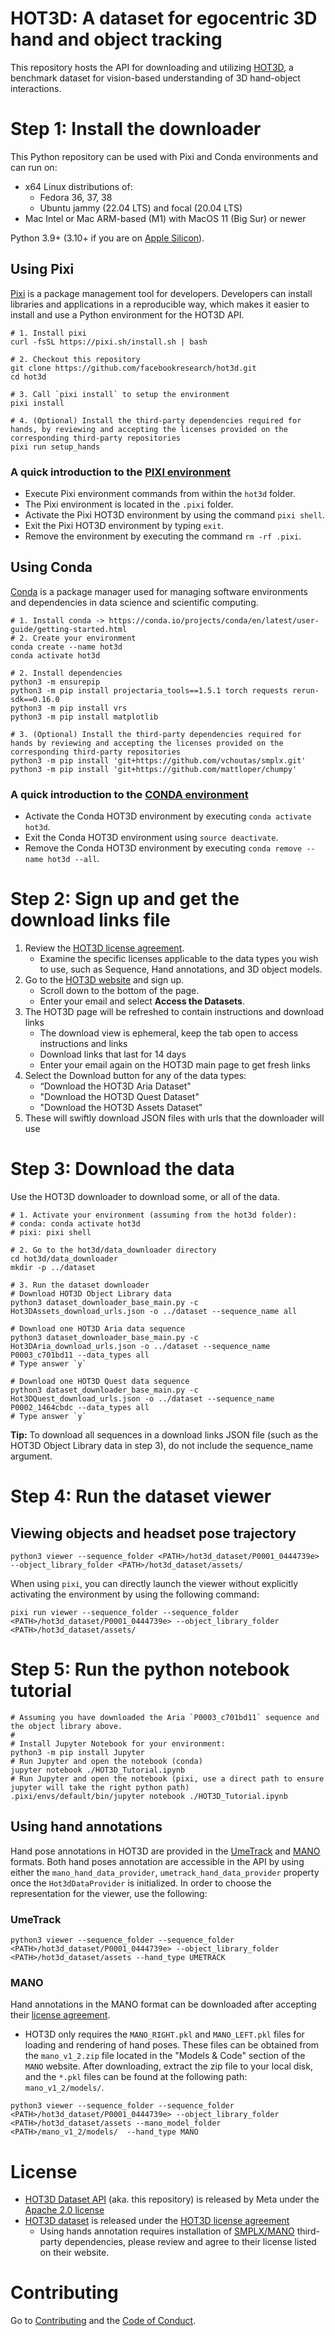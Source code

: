 # HOT3D: A dataset for egocentric 3D hand and object tracking

This repository hosts the API for downloading and utilizing [HOT3D](https://www.projectaria.com/datasets/hot3D/), a benchmark dataset for vision-based understanding of 3D hand-object interactions.

# Step 1: Install the downloader

This Python repository can be used with Pixi and Conda environments and can run on:

* x64 Linux distributions of:
    * Fedora 36, 37, 38
    * Ubuntu jammy (22.04 LTS) and focal (20.04 LTS)
* Mac Intel or Mac ARM-based (M1) with MacOS 11 (Big Sur) or newer

Python 3.9+ (3.10+ if you are on [Apple Silicon](https://support.apple.com/en-us/116943)).


## Using Pixi

[Pixi](https://prefix.dev/) is a package management tool for developers.  Developers can install libraries and applications in a reproducible way, which makes it easier to install and use a Python environment for the HOT3D API.

```
# 1. Install pixi
curl -fsSL https://pixi.sh/install.sh | bash

# 2. Checkout this repository
git clone https://github.com/facebookresearch/hot3d.git
cd hot3d

# 3. Call `pixi install` to setup the environment
pixi install

# 4. (Optional) Install the third-party dependencies required for hands, by reviewing and accepting the licenses provided on the corresponding third-party repositories
pixi run setup_hands

```

### A quick introduction to the [PIXI environment](https://prefix.dev/)
- Execute Pixi environment commands from within the `hot3d` folder.
- The Pixi environment is located in the `.pixi` folder.
- Activate the Pixi HOT3D environment by using the command `pixi shell`.
- Exit the Pixi HOT3D environment by typing `exit`.
- Remove the environment by executing the command `rm -rf .pixi`.


## Using Conda

[Conda](https://conda.io/projects/conda/en/latest/index.html) is a package manager used for managing software environments and dependencies in data science and scientific computing.

```
# 1. Install conda -> https://conda.io/projects/conda/en/latest/user-guide/getting-started.html
# 2. Create your environment
conda create --name hot3d
conda activate hot3d

# 2. Install dependencies
python3 -m ensurepip
python3 -m pip install projectaria_tools==1.5.1 torch requests rerun-sdk==0.16.0
python3 -m pip install vrs
python3 -m pip install matplotlib

# 3. (Optional) Install the third-party dependencies required for hands by reviewing and accepting the licenses provided on the corresponding third-party repositories
python3 -m pip install 'git+https://github.com/vchoutas/smplx.git'
python3 -m pip install 'git+https://github.com/mattloper/chumpy'
```

### A quick introduction to the [CONDA environment](https://docs.conda.io/projects/conda/en/4.6.1/user-guide/tasks/manage-environments.html#managing-environments)

- Activate the Conda HOT3D environment by executing `conda activate hot3d`.
- Exit the Conda HOT3D environment using `source deactivate`.
- Remove the Conda HOT3D environment by executing `conda remove --name hot3d --all`.


# Step 2: Sign up and get the download links file

1. Review the [HOT3D license agreement](https://www.projectaria.com/datasets/hot3d/license/).
    * Examine the specific licenses applicable to the data types you wish to use, such as Sequence, Hand annotations, and 3D object models.
2. Go to the [HOT3D website](https://www.projectaria.com/datasets/hot3D/) and sign up.
    * Scroll down to the bottom of the page.
    * Enter your email and select **Access the Datasets**.
3. The HOT3D page will be refreshed to contain instructions and download links
    * The download view is ephemeral, keep the tab open to access instructions and links
    * Download links that last for 14 days
    * Enter your email again on the HOT3D main page to get fresh links
4. Select the Download button for any of the data types:
    * “Download the HOT3D Aria Dataset"
    * "Download the HOT3D Quest Dataset"
    * "Download the HOT3D Assets Dataset"
5. These will swiftly download JSON files with urls that the downloader will use


# Step 3: Download the data
Use the HOT3D downloader to download some, or all of the data.

```
# 1. Activate your environment (assuming from the hot3d folder):
# conda: conda activate hot3d
# pixi: pixi shell

# 2. Go to the hot3d/data_downloader directory
cd hot3d/data_downloader
mkdir -p ../dataset

# 3. Run the dataset downloader
# Download HOT3D Object Library data
python3 dataset_downloader_base_main.py -c Hot3DAssets_download_urls.json -o ../dataset --sequence_name all

# Download one HOT3D Aria data sequence
python3 dataset_downloader_base_main.py -c Hot3DAria_download_urls.json -o ../dataset --sequence_name P0003_c701bd11 --data_types all
# Type answer `y`

# Download one HOT3D Quest data sequence
python3 dataset_downloader_base_main.py -c Hot3DQuest_download_urls.json -o ../dataset --sequence_name P0002_1464cbdc --data_types all
# Type answer `y`
```

**Tip:** To download all sequences in a download links JSON file (such as the HOT3D Object Library data in step 3), do not include the sequence_name argument.

# Step 4: Run the dataset viewer

## Viewing objects and headset pose trajectory
```
python3 viewer --sequence_folder <PATH>/hot3d_dataset/P0001_0444739e> --object_library_folder <PATH>/hot3d_dataset/assets/
```

When using `pixi`, you can directly launch the viewer without explicitly activating the environment by using the following command:
```
pixi run viewer --sequence_folder --sequence_folder <PATH>/hot3d_dataset/P0001_0444739e> --object_library_folder <PATH>/hot3d_dataset/assets/
```


# Step 5: Run the python notebook tutorial

```
# Assuming you have downloaded the Aria `P0003_c701bd11` sequence and the object library above.
#
# Install Jupyter Notebook for your environment:
python3 -m pip install Jupyter
# Run Jupyter and open the notebook (conda)
jupyter notebook ./HOT3D_Tutorial.ipynb
# Run Jupyter and open the notebook (pixi, use a direct path to ensure jupyter will take the right python path)
.pixi/envs/default/bin/jupyter notebook ./HOT3D_Tutorial.ipynb
```

## Using hand annotations

Hand pose annotations in HOT3D are provided in the [UmeTrack](https://github.com/facebookresearch/UmeTrack) and [MANO](https://mano.is.tue.mpg.de/) formats. Both hand poses annotation are accessible in the API by using either the `mano_hand_data_provider`, `umetrack_hand_data_provider` property once the `Hot3dDataProvider` is initialized. In order to choose the representation for the viewer, use the following:

### UmeTrack

```
python3 viewer --sequence_folder --sequence_folder <PATH>/hot3d_dataset/P0001_0444739e> --object_library_folder <PATH>/hot3d_dataset/assets --hand_type UMETRACK
```

### MANO

Hand annotations in the MANO format can be downloaded after accepting their [license agreement](https://mano.is.tue.mpg.de/).
- HOT3D only requires the `MANO_RIGHT.pkl` and `MANO_LEFT.pkl` files for loading and rendering of hand poses. These files can be obtained from the `mano_v1_2.zip` file located in the "Models & Code" section of the `MANO` website. After downloading, extract the zip file to your local disk, and the `*.pkl` files can be found at the following path: `mano_v1_2/models/`.

```
python3 viewer --sequence_folder --sequence_folder <PATH>/hot3d_dataset/P0001_0444739e> --object_library_folder <PATH>/hot3d_dataset/assets --mano_model_folder <PATH>/mano_v1_2/models/  --hand_type MANO
```


# License

- [HOT3D Dataset API](https://github.com/facebookresearch/hot3d) (aka. this repository) is released by Meta under the [Apache 2.0 license](LICENSE)
- [HOT3D dataset](https://www.projectaria.com/datasets/hot3d/) is released under the [HOT3D license agreement](https://www.projectaria.com/datasets/hot3d/license/)
  - Using hands annotation requires installation of  [SMPLX/MANO](https://github.com/vchoutas/smplx) third-party dependencies, please review and agree to their license listed on their website.


# Contributing

Go to [Contributing](CONTRIBUTING.md) and the [Code of Conduct](CODE_OF_CONDUCT.md).
